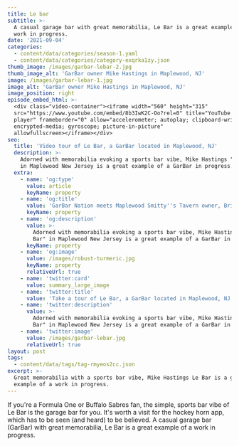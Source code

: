 ```yaml
---
title: Le bar
subtitle: >-
  A casual garage bar with great memorabilia, Le Bar is a great example of a
  work in progress.
date: '2021-09-04'
categories:
  - content/data/categories/season-1.yaml
  - content/data/categories/category-exqrka1zy.json
thumb_image: /images/garbar-lebar-2.jpg
thumb_image_alt: 'GarBar owner Mike Hastings in Maplewood, NJ'
image: /images/garbar-lebar-1.jpg
image_alt: 'GarBar owner Mike Hastings in Maplewood, NJ'
image_position: right
episode_embed_html: >-
  <div class="video-container"><iframe width="560" height="315"
  src="https://www.youtube.com/embed/8b3IwK2C-Oo?rel=0" title="YouTube video
  player" frameborder="0" allow="accelerometer; autoplay; clipboard-write;
  encrypted-media; gyroscope; picture-in-picture"
  allowfullscreen></iframe></div>
seo:
  title: 'Video tour of Le Bar, a GarBar located in Maplewood, NJ'
  description: >-
    Adorned with memorabilia evoking a sports bar vibe, Mike Hastings "Le Bar"
    in Maplewood New Jersey is a great example of a GarBar in progress.
  extra:
    - name: 'og:type'
      value: article
      keyName: property
    - name: 'og:title'
      value: 'GarBar Nation meets Maplewood Smitty''s Tavern owner, Brian Krumpkin'
      keyName: property
    - name: 'og:description'
      value: >-
        Adorned with memorabilia evoking a sports bar vibe, Mike Hastings "Le
        Bar" in Maplewood New Jersey is a great example of a GarBar in progress.
      keyName: property
    - name: 'og:image'
      value: /images/robust-turmeric.jpg
      keyName: property
      relativeUrl: true
    - name: 'twitter:card'
      value: summary_large_image
    - name: 'twitter:title'
      value: 'Take a tour of Le Bar, a GarBar located in Maplewood, NJ'
    - name: 'twitter:description'
      value: >-
        Adorned with memorabilia evoking a sports bar vibe, Mike Hastings "Le
        Bar" in Maplewood New Jersey is a great example of a GarBar in progress.
    - name: 'twitter:image'
      value: /images/garbar-lebar.jpg
      relativeUrl: true
layout: post
tags:
  - content/data/tags/tag-rmyeos2cc.json
excerpt: >-
  Great memorabilia with a sports bar vibe, Mike Hastings Le Bar is a great
  example of a work in progress.
---
```

If you're a Formula One or Buffalo Sabres fan, the simple, sports bar vibe of Le Bar is the garage bar for you. It's worth a visit for the hockey horn app, which has to be seen (and heard) to be believed. A casual garage bar (GarBar) with great memorabilia, Le Bar is a great example of a work in progress.
